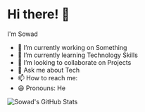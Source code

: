 # Hi there! 👋

I'm Sowad

- 🔭 I’m currently working on Something
- 🌱 I’m currently learning Technology Skills
- 👯 I’m looking to collaborate on Projects 
- 💬 Ask me about Tech
- 📫 How to reach me:
- 😄 Pronouns: He 


![Sowad's GitHub Stats](https://github-readme-stats.vercel.app/api?username=Sowad112&show_icons=true&theme=radical)
